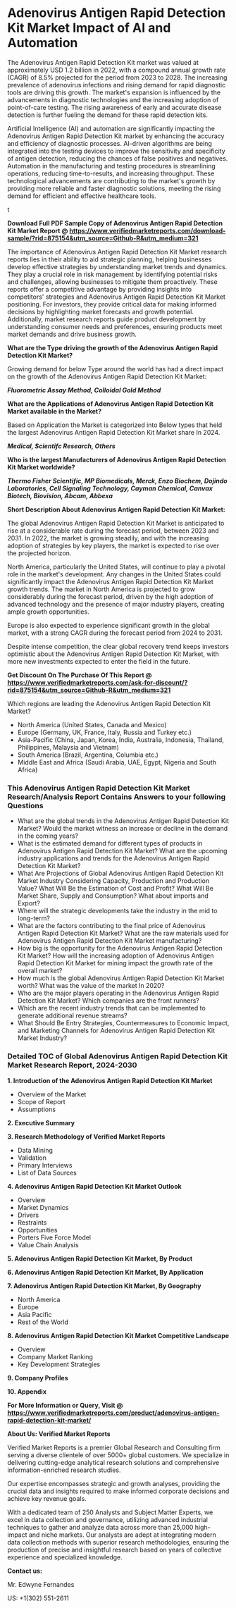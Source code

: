 <meta name="title" content="Global Adenovirus Antigen Rapid Detection Kit Market Impact of AI and Automation"><meta name="description" content="The Adenovirus Antigen Rapid Detection Kit market was valued at approximately USD 1.2 billion in 2022, with a compound annual growth rate (CAGR) of 8.5% projected for "><meta name="title" content="Adenovirus Antigen Rapid Detection Kit Market Size, Share, Scope, Trends, Growth, Opportunities, Analysis, Forecast"><h1>Adenovirus Antigen Rapid Detection Kit Market Impact of AI and Automation</h1><p>The Adenovirus Antigen Rapid Detection Kit market was valued at approximately USD 1.2 billion in 2022, with a compound annual growth rate (CAGR) of 8.5% projected for the period from 2023 to 2028. The increasing prevalence of adenovirus infections and rising demand for rapid diagnostic tools are driving this growth. The market's expansion is influenced by the advancements in diagnostic technologies and the increasing adoption of point-of-care testing. The rising awareness of early and accurate disease detection is further fueling the demand for these rapid detection kits.</p><p>Artificial Intelligence (AI) and automation are significantly impacting the Adenovirus Antigen Rapid Detection Kit market by enhancing the accuracy and efficiency of diagnostic processes. AI-driven algorithms are being integrated into the testing devices to improve the sensitivity and specificity of antigen detection, reducing the chances of false positives and negatives. Automation in the manufacturing and testing procedures is streamlining operations, reducing time-to-results, and increasing throughput. These technological advancements are contributing to the market's growth by providing more reliable and faster diagnostic solutions, meeting the rising demand for efficient and effective healthcare tools.</p>t</p><p id="" class=""><strong>Download Full PDF Sample Copy of Adenovirus Antigen Rapid Detection Kit Market Report @ <a href="https://www.verifiedmarketreports.com/download-sample/?rid=875154&utm_source=Github-R&utm_medium=321" target="_blank">https://www.verifiedmarketreports.com/download-sample/?rid=875154&utm_source=Github-R&utm_medium=321</a></strong></p><p>The importance of&nbsp;Adenovirus Antigen Rapid Detection Kit Market research reports lies in their ability to aid strategic planning, helping businesses develop effective strategies by understanding market trends and dynamics. They play a crucial role in risk management by identifying potential risks and challenges, allowing businesses to mitigate them proactively. These reports offer a competitive advantage by providing insights into competitors' strategies and Adenovirus Antigen Rapid Detection Kit Market positioning. For investors, they provide critical data for making informed decisions by highlighting market forecasts and growth potential. Additionally, market research reports guide product development by understanding consumer needs and preferences, ensuring products meet market demands and drive business growth.</p><p><strong>What are the&nbsp;Type driving the growth of the Adenovirus Antigen Rapid Detection Kit Market?</strong></p><p id="" class="">Growing demand for below Type around the world has had a direct impact on the growth of the Adenovirus Antigen Rapid Detection Kit Market:</p><em><strong>Fluorometric Assay Method, Colloidal Gold Method</strong></em></p><strong>What are the&nbsp;Applications&nbsp;of Adenovirus Antigen Rapid Detection Kit Market available in the Market?</strong></p><p id="" class="">Based on Application the Market is categorized into Below types that held the largest Adenovirus Antigen Rapid Detection Kit Market share In 2024.</p><em><strong>Medical, Scientifc Research, Others</strong></em></p><strong>Who is the largest Manufacturers of Adenovirus Antigen Rapid Detection Kit Market worldwide?</strong></p><p><em><strong>Thermo Fisher Scientific, MP Biomedicals, Merck, Enzo Biochem, Dojindo Laboratories, Cell Signaling Technology, Cayman Chemical, Canvax Biotech, Biovision, Abcam, Abbexa</strong></em></p><p id="" class=""><strong>Short Description About Adenovirus Antigen Rapid Detection Kit Market:</strong></p><p>The global Adenovirus Antigen Rapid Detection Kit Market is anticipated to rise at a considerable rate during the forecast period, between 2023 and 2031. In 2022, the market is growing steadily, and with the increasing adoption of strategies by key players, the market is expected to rise over the projected horizon.</p><p>North America, particularly the United States, will continue to play a pivotal role in the market's development. Any changes in the United States could significantly impact the Adenovirus Antigen Rapid Detection Kit Market growth trends. The market in North America is projected to grow considerably during the forecast period, driven by the high adoption of advanced technology and the presence of major industry players, creating ample growth opportunities.</p><p>Europe is also expected to experience significant growth in the global market, with a strong CAGR during the forecast period from 2024 to 2031.</p><p>Despite intense competition, the clear global recovery trend keeps investors optimistic about the Adenovirus Antigen Rapid Detection Kit Market, with more new investments expected to enter the field in the future.</p><p id="" class=""><strong>Get Discount On The Purchase Of This Report @ <a href="https://www.verifiedmarketreports.com/ask-for-discount/?rid=875154&utm_source=Github-R&utm_medium=321" target="_blank">https://www.verifiedmarketreports.com/ask-for-discount/?rid=875154&utm_source=Github-R&utm_medium=321</a></strong></p>Which regions are leading the Adenovirus Antigen Rapid Detection Kit Market?</p><ul><li>North America (United States, Canada and Mexico)</li><li>Europe (Germany, UK, France, Italy, Russia and Turkey etc.)</li><li>Asia-Pacific (China, Japan, Korea, India, Australia, Indonesia, Thailand, Philippines, Malaysia and Vietnam)</li><li>South America (Brazil, Argentina, Columbia etc.)</li><li>Middle East and Africa (Saudi Arabia, UAE, Egypt, Nigeria and South Africa)</li></ul><h3 id="" class="">This Adenovirus Antigen Rapid Detection Kit Market Research/Analysis Report Contains Answers to your following Questions</h3><ul><li>What are the global trends in the Adenovirus Antigen Rapid Detection Kit Market? Would the market witness an increase or decline in the demand in the coming years?</li><li>What is the estimated demand for different types of products in Adenovirus Antigen Rapid Detection Kit Market? What are the upcoming industry applications and trends for the Adenovirus Antigen Rapid Detection Kit Market?</li><li>What Are Projections of Global Adenovirus Antigen Rapid Detection Kit Market Industry Considering Capacity, Production and Production Value? What Will Be the Estimation of Cost and Profit? What Will Be Market Share, Supply and Consumption? What about imports and Export?</li><li>Where will the strategic developments take the industry in the mid to long-term?</li><li>What are the factors contributing to the final price of Adenovirus Antigen Rapid Detection Kit Market? What are the raw materials used for Adenovirus Antigen Rapid Detection Kit Market manufacturing?</li><li>How big is the opportunity for the Adenovirus Antigen Rapid Detection Kit Market? How will the increasing adoption of Adenovirus Antigen Rapid Detection Kit Market for mining impact the growth rate of the overall market?</li><li>How much is the global Adenovirus Antigen Rapid Detection Kit Market worth? What was the value of the market In 2020?</li><li>Who are the major players operating in the Adenovirus Antigen Rapid Detection Kit Market? Which companies are the front runners?</li><li>Which are the recent industry trends that can be implemented to generate additional revenue streams?</li><li>What Should Be Entry Strategies, Countermeasures to Economic Impact, and Marketing Channels for Adenovirus Antigen Rapid Detection Kit Market Industry?</li></ul><h3 id="" class="">Detailed TOC of Global Adenovirus Antigen Rapid Detection Kit Market Research Report, 2024-2030</h3><p id="" class=""><strong>1. Introduction of the Adenovirus Antigen Rapid Detection Kit Market</strong></p><ul><li>Overview of the Market</li><li>Scope of Report</li><li>Assumptions</li></ul><p id="" class=""><strong>2. Executive Summary</strong></p><p id="" class=""><strong>3. Research Methodology of Verified Market Reports</strong></p><ul><li>Data Mining</li><li>Validation</li><li>Primary Interviews</li><li>List of Data Sources</li></ul><p id="" class=""><strong>4. Adenovirus Antigen Rapid Detection Kit Market Outlook</strong></p><ul><li>Overview</li><li>Market Dynamics</li><li>Drivers</li><li>Restraints</li><li>Opportunities</li><li>Porters Five Force Model</li><li>Value Chain Analysis</li></ul><p id="" class=""><strong>5. Adenovirus Antigen Rapid Detection Kit Market, By Product</strong></p><p id="" class=""><strong>6. Adenovirus Antigen Rapid Detection Kit Market, By Application</strong></p><p id="" class=""><strong>7. Adenovirus Antigen Rapid Detection Kit Market, By Geography</strong></p><ul><li>North America</li><li>Europe</li><li>Asia Pacific</li><li>Rest of the World</li></ul><p id="" class=""><strong>8. Adenovirus Antigen Rapid Detection Kit Market Competitive Landscape</strong></p><ul><li>Overview</li><li>Company Market Ranking</li><li>Key Development Strategies</li></ul><p id="" class=""><strong>9. Company Profiles</strong></p><p id="" class=""><strong>10. Appendix</strong></p><p id="" class=""><strong>For More Information or Query, Visit @ <a href="https://www.verifiedmarketreports.com/product/adenovirus-antigen-rapid-detection-kit-market/" target="_blank">https://www.verifiedmarketreports.com/product/adenovirus-antigen-rapid-detection-kit-market/</a></strong></p><p id="" class=""><strong>About Us: Verified Market Reports</strong></p><p id="" class="">Verified Market Reports is a premier Global Research and Consulting firm serving a diverse clientele of over 5000+ global customers. We specialize in delivering cutting-edge analytical research solutions and comprehensive information-enriched research studies.</p><p id="" class="">Our expertise encompasses strategic and growth analyses, providing the crucial data and insights required to make informed corporate decisions and achieve key revenue goals.</p><p id="" class="">With a dedicated team of 250 Analysts and Subject Matter Experts, we excel in data collection and governance, utilizing advanced industrial techniques to gather and analyze data across more than 25,000 high-impact and niche markets. Our analysts are adept at integrating modern data collection methods with superior research methodologies, ensuring the production of precise and insightful research based on years of collective experience and specialized knowledge.</p><p id="" class=""><strong>Contact us:</strong></p><p id="" class="">Mr. Edwyne Fernandes</p><p id="" class="">US: +1(302) 551-2611</p>